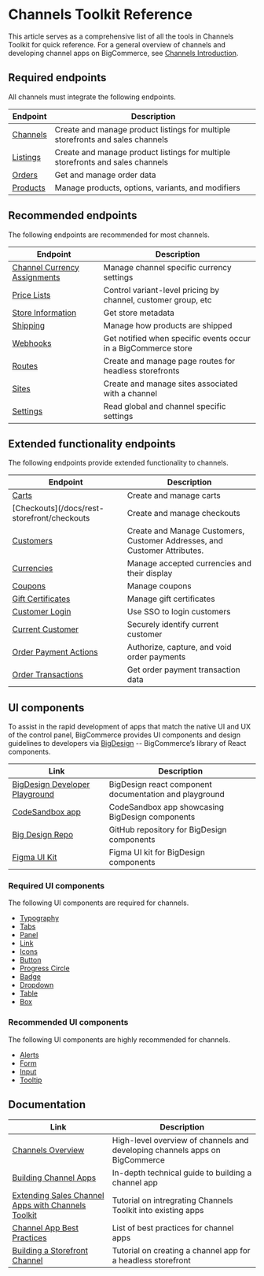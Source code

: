 # Channels Toolkit Reference

<!-- Dev Center URL: https://developer.bigcommerce.com/api-docs/channels/guide/channels-toolkit-reference -->



This article serves as a comprehensive list of all the tools in Channels Toolkit for quick reference. For a general overview of channels and developing channel apps on BigCommerce, see [Channels Introduction](/api-docs/channels/overview).

## Required endpoints

All channels must integrate the following endpoints.

| Endpoint                                                                                        | Description                                                                    |
| ----------------------------------------------------------------------------------------------- | ------------------------------------------------------------------------------ |
| [Channels](/docs/rest-management/channels) | Create and manage product listings for multiple storefronts and sales channels |
| [Listings](/docs/rest-management/channels) | Create and manage product listings for multiple storefronts and sales channels |
| [Orders](/docs/rest-management/orders)               | Get and manage order data                                                      |
| [Products](/docs/rest-management/catalog)                 | Manage products, options, variants, and modifiers                              |

## Recommended endpoints

The following endpoints are recommended for most channels.

| Endpoint                                                                                                    | Description                                                    |
| ----------------------------------------------------------------------------------------------------------- | -------------------------------------------------------------- |
| [Channel Currency Assignments](/docs/rest-management/channels/channel-currency-assignments)|Manage channel specific currency settings|
| [Price Lists](/docs/rest-management/price-lists)                 | Control variant-level pricing by channel, customer group, etc  |
| [Store Information](/docs/rest-management/store-information) | Get store metadata                                             |
| [Shipping](/docs/rest-management/shipping-v2)                   | Manage how products are shipped                                |
| [Webhooks](/docs/webhooks/webhooks)                                        | Get notified when specific events occur in a BigCommerce store |
| [Routes](/docs/rest-management/sites)                    | Create and manage page routes for headless storefronts         |
| [Sites](/docs/rest-management/sites)                     | Create and manage sites associated with a channel              |
| [Settings](/docs/rest-management/shipping)                       | Read global and channel specific settings                      |

## Extended functionality endpoints

The following endpoints provide extended functionality to channels.

| Endpoint | Description |
|-|-|
|[Carts](/docs/rest-management/carts)|Create and manage carts|
|[Checkouts](/docs/rest-storefront/checkouts|Create and manage checkouts|
|[Customers](/docs/rest-management/customers)|Create and Manage Customers, Customer Addresses, and Customer Attributes.|
|[Currencies](/docs/rest-management/currencies)|Manage accepted currencies and their display|
|[Coupons](/docs/rest-content/marketing)|Manage coupons|
|[Gift Certificates](/docs/rest-content/marketing)|Manage gift certificates|
|[Customer Login](/api-docs/storefront/customer-login-api)|Use SSO to login customers|
|[Current Customer](/api-docs/customers/current-customer-api)|Securely identify current customer|
|[Order Payment Actions](/docs/rest-management/transactions)|Authorize, capture, and void order payments|
|[Order Transactions](/docs/rest-management/transactions)|Get order payment transaction data|

## UI components

To assist in the rapid development of apps that match the native UI and UX of the control panel, BigCommerce provides UI components and design guidelines to developers via [BigDesign](https://developer.bigcommerce.com/big-design) -- BigCommerce’s library of React components.

| Link | Description |
|-|-|
|[BigDesign Developer Playground](https://developer.bigcommerce.com/big-design)| BigDesign react component documentation and playground |
|[CodeSandbox app](https://codesandbox.io/s/mkvv7)| CodeSandbox app showcasing BigDesign components|
|[Big Design Repo](https://github.com/bigcommerce/big-design)|GitHub repository for BigDesign components|
|[Figma UI Kit](//figma.com/file/jTVuUkiZ1j3rux8WHG4IKK/BigDesign-UI-Kit?node-id=0%3A1)|Figma UI kit for BigDesign components|

### Required UI components

The following UI components are required for channels.

- [Typography](https://developer.bigcommerce.com/big-design/typography)
- [Tabs](https://developer.bigcommerce.com/big-design/tabs)
- [Panel](https://developer.bigcommerce.com/big-design/panel)
- [Link](https://developer.bigcommerce.com/big-design/link)
- [Icons](https://developer.bigcommerce.com/big-design/icons)
- [Button](https://developer.bigcommerce.com/big-design/button)
- [Progress Circle](https://developer.bigcommerce.com/big-design/progress-circle)
- [Badge](https://developer.bigcommerce.com/big-design/badge)
- [Dropdown](https://developer.bigcommerce.com/big-design/dropdown)
- [Table](https://developer.bigcommerce.com/big-design/table)
- [Box](https://developer.bigcommerce.com/big-design/box)

### Recommended UI components

The following UI components are highly recommended for channels.

- [Alerts](https://developer.bigcommerce.com/big-design/alert)
- [Form](https://developer.bigcommerce.com/big-design/form)
- [Input](https://developer.bigcommerce.com/big-design/input)
- [Tooltip](https://developer.bigcommerce.com/big-design/tooltip)

## Documentation

| Link | Description |
|-|-|
|[Channels Overview](/api-docs/channels/channels-overview)|High-level overview of channels and developing channels apps on BigCommerce|
|[Building Channel Apps](/api-docs/channels/guide/building-channel-apps)|In-depth technical guide to building a channel app|
|[Extending Sales Channel Apps with Channels Toolkit](/api-docs/channels/guide/extending-existing-apps)|Tutorial on intregrating Channels Toolkit into existing apps|
|[Channel App Best Practices](/api-docs/channels/guide/channel-app-best-practices)|List of best practices for channel apps|
|[Building a Storefront Channel](/api-docs/channels/tutorials/storefront)|Tutorial on creating a channel app for a headless storefront|
